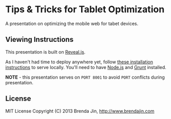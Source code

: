 # Tips & Tricks for Tablet Optimization

A presentation on optimizing the mobile web for tabet devices.

## Viewing Instructions

This presentation is built on [Reveal.js](https://github.com/hakimel/reveal.js). 

As I haven't had time to deploy anywhere yet, follow [these installation instructions](https://github.com/hakimel/reveal.js#installation) to serve locally. You'll need to have [Node.js](http://nodejs.org/) and [Grunt](http://gruntjs.com/) installed. 

**NOTE** - this presentation serves on `PORT 8001` to avoid `PORT` conflicts during presentation.

## License

MIT License
Copyright (C) 2013 Brenda Jin, http://www.brendajin.com